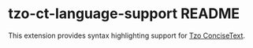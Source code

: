 # tzo-ct-language-support README

This extension provides syntax highlighting support for [Tzo ConciseText](https://github.com/jorisvddonk/tzo).

